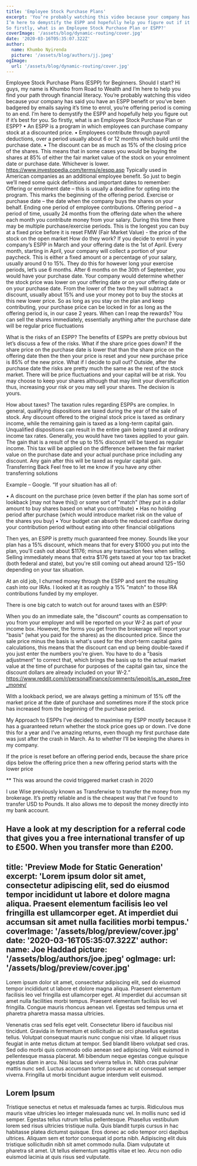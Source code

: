 ```yaml
---
title: 'Employee Stock Purchase Plans'
excerpt: 'You’re probably watching this video because your company has said you have an ESPP benefit or you’ve been badgered by emails saying it’s time to enrol, you’re offering period is coming to an end. 
I’m here to demystify the ESPP and hopefully help you figure out if it’s best for you.
So firstly, what is an Employee Stock Purchase Plan or ESPP?'
coverImage: '/assets/blog/dynamic-routing/cover.jpg'
date: '2020-03-16T05:35:07.322Z'
author:
  name: Khumbo Nyirenda
  picture: '/assets/blog/authors/jj.jpeg'
ogImage:
  url: '/assets/blog/dynamic-routing/cover.jpg'
---
```


Employee Stock Purchase Plans (ESPP) for Beginners. Should I start?
Hi guys, my name is Khumbo from Road to Wealth and I’m here to help you find your path through financial literacy.
You’re probably watching this video because your company has said you have an ESPP benefit or you’ve been badgered by emails saying it’s time to enrol, you’re offering period is coming to an end. 
I’m here to demystify the ESPP and hopefully help you figure out if it’s best for you.
So firstly, what is an Employee Stock Purchase Plan or ESPP?
•	An ESPP is a program in which employees can purchase company stock at a discounted price.
•	Employees contribute through payroll deductions, over a period usually about 6 or 12 months which build until the purchase date.
•	The discount can be as much as 15% of the closing price of the shares.
This means that in some cases you would be buying the shares at 85% of either the fair market value of the stock on your enrolment date or purchase date. Whichever is lower. 
https://www.investopedia.com/terms/e/espp.asp
Typically used in American companies as an additional employee benefit.
So just to begin we’ll need some quick definitions and important dates to remember:
Offering or enrolment date – this is usually a deadline for opting into the program. This marks the beginning of the offering period.
Exercise or purchase date – the date when the company buys the shares on your behalf. Ending one period of employee contributions. 
Offering period – a period of time, usually 24 months from the offering date when the where each month you contribute money from your salary. During this time there may be multiple purchase/exercise periods. This is the longest you can buy at a fixed price before it is reset
FMW (Fair Market Value) - the price of the stock on the open market
How do they work?
If you decide to enrol in your company’s ESPP in March and your offering date is the 1st of April. Every month, starting in April, your company will collect a portion of your paycheck. This is either a fixed amount or a percentage of your salary, usually around 0 to 15%. They do this for however long your exercise periods, let’s use 6 months.
After 6 months on the 30th of September, you would have your purchase date.
Your company would determine whether the stock price was lower on your offering date or on your offering date or on your purchase date. From the lower of the two they will subtract a discount, usually about 15% and use your money pot to buy the stocks at this new lower price.
So as long as you stay on the plan and keep contributing, your purchase price can be locked in for as long as the offering period is, in our case 2 years.
When can I reap the rewards?
You can sell the shares immediately, essentially anything after the purchase date will be regular price fluctuations


What is the risks of an ESPP?
The benefits of ESPPs are pretty obvious but let’s discuss a few of the risks.
What if the share price goes down?
If the share price on the purchase date is lower that than the share price on the offering date then the then your price is reset and your new purchase price is 85% of the new price.
What if I decide to pull out?
Outside, after the purchase date the risks are pretty much the same as the rest of the stock market. There will be price fluctuations and your capital will be at risk. You may choose to keep your shares although that may limit your diversification thus, increasing your risk or you may sell your shares. The decision is yours.

How about taxes?
The taxation rules regarding ESPPs are complex. In general, qualifying dispositions are taxed during the year of the sale of stock. Any discount offered to the original stock price is taxed as ordinary income, while the remaining gain is taxed as a long-term capital gain. Unqualified dispositions can result in the entire gain being taxed at ordinary income tax rates.
Generally, you would have two taxes applied to your gain. The gain that is a result of the up to 15% discount will be taxed as regular income. This tax will be applied on the difference between the fair market value on the purchase date and your actual purchase price including any discount. Any gain after this will be taxed as regular capital gain.
Transferring Back
Feel free to let me know if you have any other transferring solutions

Example – Google.
“If your situation has all of:

•	A discount on the purchase price (even better if the plan has some sort of lookback [may not have this]) or some sort of "match" (they put in a dollar amount to buy shares based on what you contribute)
•	Has no holding period after purchase (which would introduce market risk on the value of the shares you buy)
•	Your budget can absorb the reduced cashflow during your contribution period without eating into other financial obligations

Then yes, an ESPP is pretty much guaranteed free money. Sounds like your plan has a 15% discount, which means that for every $1000 you put into the plan, you'll cash out about $1176; minus any transaction fees when selling. Selling immediately means that extra $176 gets taxed at your top tax bracket (both federal and state), but you're still coming out ahead around $125-$150 depending on your tax situation.

At an old job, I churned money through the ESPP and sent the resulting cash into our IRAs. I looked at it as roughly a 15% "match" to those IRA contributions funded by my employer.

There is one big catch to watch out for around taxes with an ESPP:

When you do an immediate sale, the "discount" counts as compensation to you from your employer and will be reported on your W-2 as part of your income box. However, the forms you get from the brokerage will report your "basis" (what you paid for the shares) as the discounted price. Since the sale price minus the basis is what's used for the short-term capital gains calculations, this means that the discount can end up being double-taxed if you just enter the numbers you're given. You have to do a "basis adjustment" to correct that, which brings the basis up to the actual market value at the time of purchase for purposes of the capital gain tax, since the discount dollars are already included on your W-2.” https://www.reddit.com/r/personalfinance/comments/jepoit/is_an_espp_free_money/

With a lookback period, we are always getting a minimum of 15% off the market price at the date of purchase and sometimes more if the stock price has increased from the beginning of the purchase period.

My Approach to ESPPs
I’ve decided to maximise my ESPP mostly because it has a guaranteed return whether the stock price goes up or down. I’ve done this for a year and I’ve amazing returns, even though my first purchase date was just after the crash in March.
As to whether I’ll be keeping the shares in my company.

If the price is reset before an offering period ends, because the share price dips below the offering price then a new offering period starts with the lower price


** This was around the covid triggered market crash in 2020


I use Wise previously known as Transferwise to transfer the money from my brokerage. It’s pretty reliable and is the cheapest way that I’ve found to transfer USD to Pounds. It also allows me to deposit the money directly into my bank account.

Have a look at my description for a referral code that gives you a free international transfer of up to £500. When you transfer more than £200.
---
title: 'Preview Mode for Static Generation'
excerpt: 'Lorem ipsum dolor sit amet, consectetur adipiscing elit, sed do eiusmod tempor incididunt ut labore et dolore magna aliqua. Praesent elementum facilisis leo vel fringilla est ullamcorper eget. At imperdiet dui accumsan sit amet nulla facilities morbi tempus.'
coverImage: '/assets/blog/preview/cover.jpg'
date: '2020-03-16T05:35:07.322Z'
author:
  name: Joe Haddad
  picture: '/assets/blog/authors/joe.jpeg'
ogImage:
  url: '/assets/blog/preview/cover.jpg'
---

Lorem ipsum dolor sit amet, consectetur adipiscing elit, sed do eiusmod tempor incididunt ut labore et dolore magna aliqua. Praesent elementum facilisis leo vel fringilla est ullamcorper eget. At imperdiet dui accumsan sit amet nulla facilities morbi tempus. Praesent elementum facilisis leo vel fringilla. Congue mauris rhoncus aenean vel. Egestas sed tempus urna et pharetra pharetra massa massa ultricies.

Venenatis cras sed felis eget velit. Consectetur libero id faucibus nisl tincidunt. Gravida in fermentum et sollicitudin ac orci phasellus egestas tellus. Volutpat consequat mauris nunc congue nisi vitae. Id aliquet risus feugiat in ante metus dictum at tempor. Sed blandit libero volutpat sed cras. Sed odio morbi quis commodo odio aenean sed adipiscing. Velit euismod in pellentesque massa placerat. Mi bibendum neque egestas congue quisque egestas diam in arcu. Nisi lacus sed viverra tellus in. Nibh cras pulvinar mattis nunc sed. Luctus accumsan tortor posuere ac ut consequat semper viverra. Fringilla ut morbi tincidunt augue interdum velit euismod.

## Lorem Ipsum

Tristique senectus et netus et malesuada fames ac turpis. Ridiculous mus mauris vitae ultricies leo integer malesuada nunc vel. In mollis nunc sed id semper. Egestas tellus rutrum tellus pellentesque. Phasellus vestibulum lorem sed risus ultricies tristique nulla. Quis blandit turpis cursus in hac habitasse platea dictumst quisque. Eros donec ac odio tempor orci dapibus ultrices. Aliquam sem et tortor consequat id porta nibh. Adipiscing elit duis tristique sollicitudin nibh sit amet commodo nulla. Diam vulputate ut pharetra sit amet. Ut tellus elementum sagittis vitae et leo. Arcu non odio euismod lacinia at quis risus sed vulputate.
